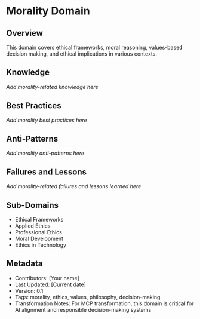# Morality Domain

## Overview
This domain covers ethical frameworks, moral reasoning, values-based decision making, and ethical implications in various contexts.

## Knowledge
*Add morality-related knowledge here*

## Best Practices
*Add morality best practices here*

## Anti-Patterns
*Add morality anti-patterns here*

## Failures and Lessons
*Add morality-related failures and lessons learned here*

## Sub-Domains
- Ethical Frameworks
- Applied Ethics
- Professional Ethics
- Moral Development
- Ethics in Technology

## Metadata
- Contributors: [Your name]
- Last Updated: [Current date]
- Version: 0.1
- Tags: morality, ethics, values, philosophy, decision-making
- Transformation Notes: For MCP transformation, this domain is critical for AI alignment and responsible decision-making systems 